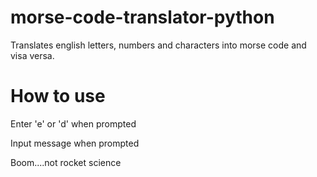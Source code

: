 # morse-code-translator-python
Translates english letters, numbers and characters into morse code and visa versa.
# How to use
Enter 'e' or 'd' when prompted

Input message when prompted

Boom....not rocket science
